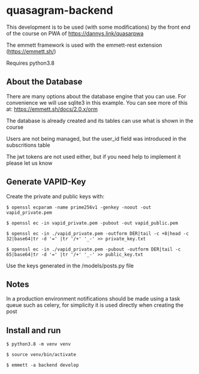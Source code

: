 # quasagram-backend

This development is to be used (with some modifications) by the front end of the course on PWA of https://dannys.link/quasarpwa

The emmett framework is used with the emmett-rest extension (https://emmett.sh/)

Requires python3.8

## About the Database


There are many options about the database engine that you can use. For convenience we will use sqlite3 in this example. You can see more of this at: https://emmett.sh/docs/2.0.x/orm

The database is already created and its tables can use what is shown in the course

Users are not being managed, but the user_id field was introduced in the subscritions table

The jwt tokens are not used either, but if you need help to implement it please let us know

## Generate VAPID-Key

Create the private and public keys with:

```
$ openssl ecparam -name prime256v1 -genkey -noout -out vapid_private.pem

$ openssl ec -in vapid_private.pem -pubout -out vapid_public.pem

$ openssl ec -in ./vapid_private.pem -outform DER|tail -c +8|head -c 32|base64|tr -d '=' |tr '/+' '_-' >> private_key.txt

$ openssl ec -in ./vapid_private.pem -pubout -outform DER|tail -c 65|base64|tr -d '=' |tr '/+' '_-' >> public_key.txt
```

Use the keys generated in the /models/posts.py file

## Notes

In a production environment notifications should be made using a task queue such as celery, for simplicity it is used directly when creating the post

## Install and run
```
$ python3.8 -m venv venv

$ source venv/bin/activate

$ emmett -a backend develop
```